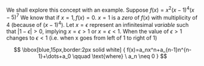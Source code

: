 

We shall explore this concept with an example.
Suppose $f(x)=x^2(x-1)^4(x-5)^7$
We know that if $x=1, f(x)=0$. $x=1$ is a *zero* of $f(x)$ with multiplicity of 4 (because of $(x-1)^4$). Let $x=\epsilon$ represent an infinitesimal *variable* such that $|1-\epsilon|>0$, implying $x=\epsilon>1 \ \text{or} \ x=\epsilon<1$.
When the value of $\epsilon>1$ changes to $\epsilon<1$ (i.e. when x goes from left of 1 to right of 1)

$$ \bbox[blue,15px,border:2px solid white] {
f(x)=a_nx^n+a_{n-1}n^{n-1}+\dots+a_0 \qquad \text{where} \ a_n \neq 0
}
$$
